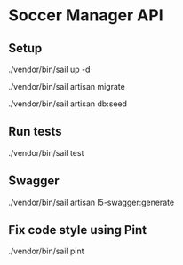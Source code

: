 # Soccer Manager API

## Setup

./vendor/bin/sail up -d

./vendor/bin/sail artisan migrate

./vendor/bin/sail artisan db:seed


## Run tests

./vendor/bin/sail test

## Swagger

./vendor/bin/sail artisan l5-swagger:generate

## Fix code style using Pint

./vendor/bin/sail pint
